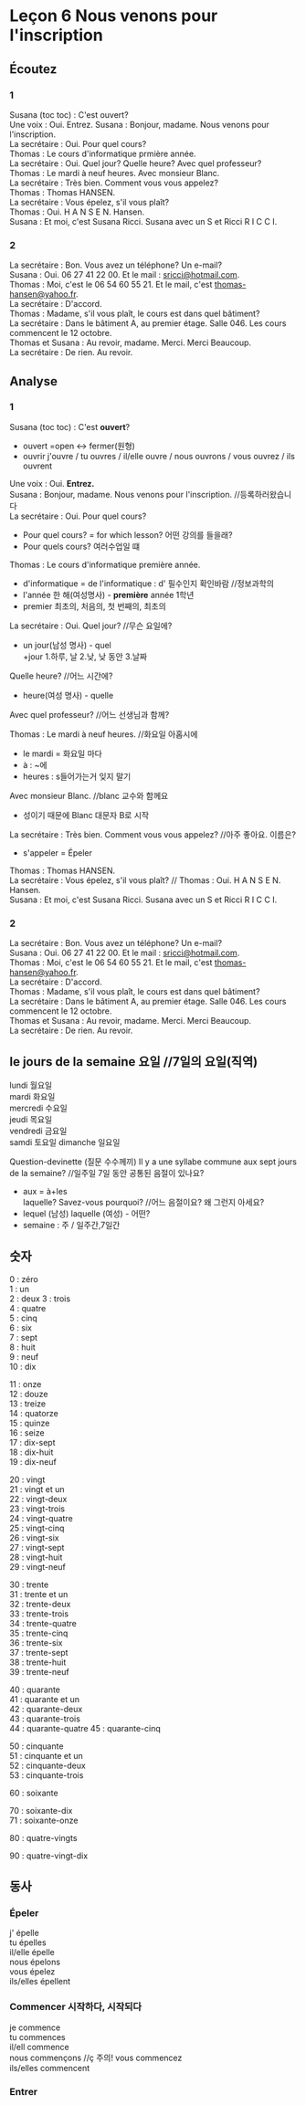 # Leçon 6 Nous venons pour l'inscription

## Écoutez

### 1
Susana (toc toc) : C'est ouvert?  
Une voix : Oui. Entrez. 
Susana : Bonjour, madame. Nous venons pour l'inscription.  
La secrétaire : Oui. Pour quel cours?  
Thomas : Le cours d'informatique prmière année.  
La secrétaire : Oui. Quel jour? Quelle heure? Avec quel professeur?  
Thomas : Le mardi à neuf heures. Avec monsieur Blanc.  
La secrétaire : Très bien. Comment vous vous appelez?  
Thomas : Thomas HANSEN.  
La secrétaire : Vous épelez, s'il vous plaît?  
Thomas : Oui. H A N S E N. Hansen.  
Susana : Et moi, c'est Susana Ricci. Susana avec un S et Ricci R I C C I.  

### 2
La secrétaire : Bon. Vous avez un téléphone? Un e-mail?  
Susana : Oui. 06 27 41 22 00. Et le mail : sricci@hotmail.com.  
Thomas : Moi, c'est le 06 54 60 55 21. Et le mail, c'est thomas-hansen@yahoo.fr.  
La secrétaire : D'accord.  
Thomas : Madame, s'il vous plaît, le cours est dans quel bâtiment?  
La secrétaire : Dans le bâtiment A, au premier étage. Salle 046. Les cours commencent le 12 octobre.  
Thomas et Susana : Au revoir, madame. Merci. Merci Beaucoup.  
La secrétaire : De rien. Au revoir.

## Analyse
### 1
Susana (toc toc) : C'est __ouvert__?  
+ ouvert  =open <-> fermer(원형)
+ ouvrir
j'ouvre / tu ouvres / il/elle ouvre / nous ouvrons / vous ouvrez / ils ouvrent  

Une voix : Oui. __Entrez.__  
Susana : Bonjour, madame. Nous venons pour l'inscription.                 //등록하러왔습니다  
La secrétaire : Oui. Pour quel cours?  
+ Pour quel cours? = for which lesson? 어떤 강의를 들을래?  
+ Pour quels cours? 여러수업일 떄  

Thomas : Le cours d'informatique première année. 
+ d'informatique = de l'informatique : d' 필수인지 확인바람  //정보과학의
+ l'année 한 해(여성명사) - __première__ année 1학년  
+ premier 최초의, 처음의, 첫 번째의, 최초의  

La secrétaire : Oui. Quel jour?                                                              //무슨 요일에?  
+ un jour(남성 명사) - quel  
+jour 1.하루, 날   2.낮, 낮 동안   3.날짜

Quelle heure?                                                           //어느 시간에?   
+ heure(여성 명사) - quelle   

Avec quel professeur?                                                   //어느 선생님과 함께?


Thomas : Le mardi à neuf heures.                                        //화요일 아홉시에  

+ le mardi = 화요일 마다  
+ à : ~에  
+ heures : s들어가는거 잊지 말기  

Avec monsieur Blanc.                                                    //blanc 교수와 함께요
+ 성이기 때문에 Blanc 대문자 B로 시작  

La secrétaire : Très bien. Comment vous vous appelez?                   //아주 좋아요. 이름은?  
+ s'appeler = Épeler  

Thomas : Thomas HANSEN.  
La secrétaire : Vous épelez, s'il vous plaît?                           //
Thomas : Oui. H A N S E N. Hansen.  
Susana : Et moi, c'est Susana Ricci. Susana avec un S et Ricci R I C C I.  

### 2
La secrétaire : Bon. Vous avez un téléphone? Un e-mail?  
Susana : Oui. 06 27 41 22 00. Et le mail : sricci@hotmail.com.  
Thomas : Moi, c'est le 06 54 60 55 21. Et le mail, c'est thomas-hansen@yahoo.fr.  
La secrétaire : D'accord.  
Thomas : Madame, s'il vous plaît, le cours est dans quel bâtiment?  
La secrétaire : Dans le bâtiment A, au premier étage. Salle 046. Les cours commencent le 12 octobre.  
Thomas et Susana : Au revoir, madame. Merci. Merci Beaucoup.  
La secrétaire : De rien. Au revoir.  


## le jours de la semaine 요일    //7일의 요일(직역)  
lundi 월요일  
mardi  화요일  
mercredi 수요일  
jeudi 목요일  
vendredi 금요일  
samdi 토요일 
dimanche 일요일

Question-devinette (질문 수수께끼)
Il y a une syllabe commune aux sept jours de la semaine?                  //일주일 7일 동안 공통된 음절이 있나요?  
+ aux = à+les  
laquelle? Savez-vous pourquoi?                                            //어느 음절이요? 왜 그런지 아세요?  
+ lequel (남성) laquelle (여성) - 어떤?
+ semaine : 주 / 일주간,7일간  


## 숫자
0 : zéro  
1 : un  
2 : deux
3 : trois  
4 : quatre  
5 : cinq  
6 : six  
7 : sept  
8 : huit  
9 : neuf  
10 : dix  

11 : onze  
12 : douze  
13 : treize  
14 : quatorze  
15 : quinze  
16 : seize  
17 : dix-sept  
18 : dix-huit  
19 : dix-neuf  

20 : vingt  
21 : vingt et un  
22 : vingt-deux  
23 : vingt-trois  
24 : vingt-quatre  
25 : vingt-cinq  
26 : vingt-six  
27 : vingt-sept  
28 : vingt-huit  
29 : vingt-neuf  

30 : trente  
31 : trente et un  
32 : trente-deux  
33 : trente-trois  
34 : trente-quatre  
35 : trente-cinq  
36 : trente-six  
37 : trente-sept  
38 : trente-huit  
39 : trente-neuf 

40 : quarante  
41 : quarante et un  
42 : quarante-deux  
43 : quarante-trois  
44 : quarante-quatre
45 : quarante-cinq

50 : cinquante  
51 : cinquante et un  
52 : cinquante-deux  
53 : cinquante-trois  

60 : soixante  

70 : soixante-dix  
71 : soixante-onze  

80 : quatre-vingts

90 : quatre-vingt-dix

## 동사
### Épeler
j' épelle  
tu épelles  
il/elle épelle  
nous épelons  
vous épelez  
ils/elles épellent  

### Commencer 시작하다, 시작되다
je commence  
tu commences  
il/ell commence  
nous commençons  //ç 주의!
vous commencez  
ils/elles commencent  

### Entrer





<!--stackedit_data:
eyJoaXN0b3J5IjpbLTE0Mzg3MDU3MDYsMTk5OTkyNjA1MSwtOT
kxODE3ODQ4LC0xNzQ5Mjc3ODEyXX0=
-->